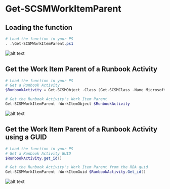 [GetSCSMWorkItemParent01]: https://github.com/#/PowerShell/blob/master/SCSM-Get-SCSMWorkItemParent/images/Get-SCSMWorkItemParent01.jpg
[GetSCSMWorkItemParent02]: https://github.com/#/PowerShell/blob/master/SCSM-Get-SCSMWorkItemParent/images/Get-SCSMWorkItemParent02.jpg
[GetSCSMWorkItemParent03]: https://github.com/#/PowerShell/blob/master/SCSM-Get-SCSMWorkItemParent/images/Get-SCSMWorkItemParent03.jpg
# Get-SCSMWorkItemParent

## Loading the function

```PowerShell
# Load the function in your PS
. .\Get-SCSMWorkItemParent.ps1
```

![alt text][GetSCSMWorkItemParent01]

## Get the Work Item Parent of a Runbook Activity

```PowerShell
# Load the function in your PS
# Get a Runbook Activity
$RunbookActivity = Get-SCSMObject -Class (Get-SCSMClass -Name Microsoft.SystemCenter.Orchestrator.RunbookAutomationActivity$) -filter 'ID -eq RB12813'

# Get the Runbook Activity's Work Item Parent
Get-SCSMWorkItemParent -WorkItemObject $RunbookActivity
```

![alt text][GetSCSMWorkItemParent02]


## Get the Work Item Parent of a Runbook Activity using a GUID

```PowerShell
# Load the function in your PS
# Get a Runbook Activity GUID
$RunbookActivity.get_id()

# Get the Runbook Activity's Work Item Parent from the RBA guid
Get-SCSMWorkItemParent -WorkItemGuid $RunbookActivity.Get_id()
```

![alt text][GetSCSMWorkItemParent03]
